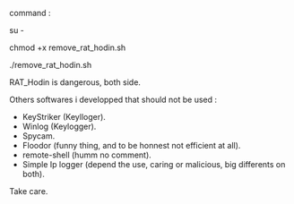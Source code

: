 command :

su -

chmod +x remove_rat_hodin.sh

./remove_rat_hodin.sh

RAT_Hodin is dangerous, both side.

Others softwares i developped that should not be used :
- KeyStriker (Keylloger).
- Winlog (Keylogger).
- Spycam.
- Floodor (funny thing, and to be honnest not efficient at all).
- remote-shell (humm no comment).
- Simple Ip logger (depend the use, caring or malicious, big differents on both).

Take care.
